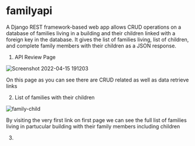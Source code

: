 # familyapi

A Django REST framework-based web app allows CRUD operations on a database of families living in a building and their children linked with a foreign key in the database. It gives the list of families living, list of children, and complete family members with their children as a JSON response.

1) API Review Page

 ![Screenshot 2022-04-15 191203](https://user-images.githubusercontent.com/62459983/163578472-58826b47-d320-422f-84fd-751436d1f577.png)
 
 On this page as you can see there are CRUD related as well as data retrieve links


2) List of families with their children

 ![family-child](https://user-images.githubusercontent.com/62459983/163579070-3a4baafe-125d-4819-bb2a-3d0418a70452.png)

 By visiting the very first link on first page we can see the full list of families living in partucular building with their family members including children

3) 
